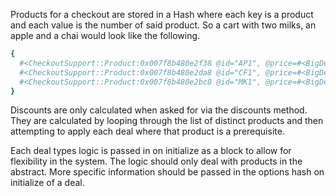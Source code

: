 Products for a checkout are stored in a Hash where each key is a product and each
value is the number of said product. So a cart with two milks, an apple and a chai
would look like the following.

```ruby
{
  #<CheckoutSupport::Product:0x007f8b480e2f38 @id="AP1", @price=#<BigDecimal:7f8b480e2fb0,'0.6E1',9(18)>, @name="Apple"> => 2,
  #<CheckoutSupport::Product:0x007f8b480e2da8 @id="CF1", @price=#<BigDecimal:7f8b480e2e98,'0.1123E2',18(18)>, @name="Coffee"> => 1,
  #<CheckoutSupport::Product:0x007f8b480e2bc8 @id="MK1", @price=#<BigDecimal:7f8b480e2c40,'0.475E1',18(18)>, @name="Milk"> => 1
}
```

Discounts are only calculated when asked for via the discounts method. They are
calculated by looping through the list of distinct products and then attempting
to apply each deal where that product is a prerequisite.

Each deal types logic is passed in on initialize as a block to allow  for flexibility
in the system. The logic should only deal with products in the abstract. More specific
information should be passed in the options hash on initialize of a deal.